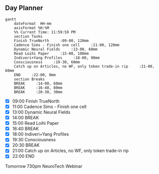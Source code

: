 ## Day Planner
```mermaid
gantt
    dateFormat  HH-mm
    axisFormat %H:%M
    %% Current Time: 11:59:59 PM
    section Tasks
    Finish TrueNorth     :09-00, 120mm
    Cadence Sims - Finish one cell     :11-00, 120mm
    Dynamic Neural Fields     :13-00, 60mm
    Read Loihi Paper     :15-00, 100mm
    Indiveri+Yang Profiles     :18-00, 90mm
    Consciousness     :19-30, 60mm
    Catch up on Articles, no WF, only token trade-in rip     :21-00, 60mm
    END     :22-00, 0mm
    section Breaks
    BREAK     :14-00, 60mm
    BREAK     :16-40, 80mm
    BREAK     :20-30, 30mm
```

- [x] 09:00 Finish TrueNorth
- [x] 11:00 Cadence Sims - Finish one cell
- [x] 13:00 Dynamic Neural Fields
- [x] 14:00 BREAK
- [x] 15:00 Read Loihi Paper
- [x] 16:40 BREAK
- [x] 18:00 Indiveri+Yang Profiles
- [x] 19:30 Consciousness
- [x] 20:30 BREAK
- [x] 21:00 Catch up on Articles, no WF, only token trade-in rip
- [x] 22:00 END

Tomorrow 730pm NeuroTech Webinar